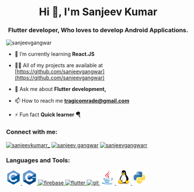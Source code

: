 <h1 align="center">Hi 👋, I'm Sanjeev Kumar</h1>
<h3 align="center">Flutter developer, Who loves to develop Android Applications.</h3>

<p align="left"> <img src="https://komarev.com/ghpvc/?username=sanjeevgangwar&label=Profile%20views&color=0e75b6&style=flat" alt="sanjeevgangwar" /> </p>

- 🌱 I’m currently learning **React.JS**

- 👨‍💻 All of my projects are available at [https://github.com/sanjeevgangwar](https://github.com/sanjeevgangwar)

- 💬 Ask me about **Flutter development,**

- 📫 How to reach me **tragicomrade@gmail.com**

- ⚡ Fun fact **Quick learner 🪂**

<h3 align="left">Connect with me:</h3>
<p align="left">
<a href="https://twitter.com/sanjeevkumarr_" target="blank"><img align="center" src="https://raw.githubusercontent.com/rahuldkjain/github-profile-readme-generator/master/src/images/icons/Social/twitter.svg" alt="sanjeevkumarr_" height="30" width="40" /></a>
<a href="https://www.linkedin.com/in/sanjeev-gangwar-486859226/" target="blank"><img align="center" src="https://raw.githubusercontent.com/rahuldkjain/github-profile-readme-generator/master/src/images/icons/Social/linked-in-alt.svg" alt="sanjeev gangwar" height="30" width="40" /></a>
<a href="https://instagram.com/sanjeevgangwarr" target="blank"><img align="center" src="https://raw.githubusercontent.com/rahuldkjain/github-profile-readme-generator/master/src/images/icons/Social/instagram.svg" alt="sanjeevgangwarr" height="30" width="40" /></a>

</p>

<h3 align="left">Languages and Tools:</h3>
<p align="left"> <a href="https://www.cprogramming.com/" target="_blank" rel="noreferrer"> <img src="https://raw.githubusercontent.com/devicons/devicon/master/icons/c/c-original.svg" alt="c" width="40" height="40"/> </a> <a href="https://www.w3schools.com/cpp/" target="_blank" rel="noreferrer"> <img src="https://raw.githubusercontent.com/devicons/devicon/master/icons/cplusplus/cplusplus-original.svg" alt="cplusplus" width="40" height="40"/> </a> <a href="https://firebase.google.com/" target="_blank" rel="noreferrer"> <img src="https://www.vectorlogo.zone/logos/firebase/firebase-icon.svg" alt="firebase" width="40" height="40"/> </a> <a href="https://flutter.dev" target="_blank" rel="noreferrer"> <img src="https://www.vectorlogo.zone/logos/flutterio/flutterio-icon.svg" alt="flutter" width="40" height="40"/> </a> <a href="https://git-scm.com/" target="_blank" rel="noreferrer"> <img src="https://www.vectorlogo.zone/logos/git-scm/git-scm-icon.svg" alt="git" width="40" height="40"/> </a> <a href="https://www.java.com" target="_blank" rel="noreferrer"> <img src="https://raw.githubusercontent.com/devicons/devicon/master/icons/java/java-original.svg" alt="java" width="40" height="40"/> </a> <a href="https://www.linux.org/" target="_blank" rel="noreferrer"> <img src="https://raw.githubusercontent.com/devicons/devicon/master/icons/linux/linux-original.svg" alt="linux" width="40" height="40"/> </a> <a href="https://www.python.org" target="_blank" rel="noreferrer"> <img src="https://raw.githubusercontent.com/devicons/devicon/master/icons/python/python-original.svg" alt="python" width="40" height="40"/> </a> </p>


